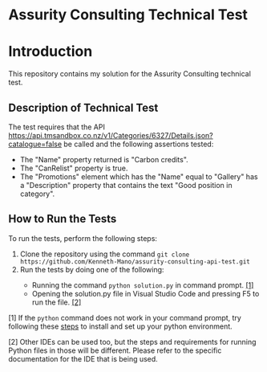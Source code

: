 # Assurity Consulting Technical Test
<h1>Introduction</h1>
This repository contains my solution for the Assurity Consulting technical test. 

<h2>Description of Technical Test</h2>
The test requires that the API <a href="https://api.tmsandbox.co.nz/v1/Categories/6327/Details.json?catalogue=false">https://api.tmsandbox.co.nz/v1/Categories/6327/Details.json?catalogue=false</a> be called and the following assertions tested:

<ul>
<li> The "Name" property returned is "Carbon credits". </li>
<li> The "CanRelist" property is true. </li>
<li> The "Promotions" element which has the "Name" equal to "Gallery" has a "Description"  property that contains the text "Good position in category". </li>
</ul>

<h2>How to Run the Tests</h2>
To run the tests, perform the following steps:

<ol>
<li> Clone the repository using the command <code>git clone https://github.com/Kenneth-Mano/assurity-consulting-api-test.git</code></li>
<li> Run the tests by doing one of the following:</li>
<ul>
<li>Running the command <code>python solution.py</code> in command prompt. <a href="#section1">[1]</a></li>
<li>Opening the solution.py file in Visual Studio Code and pressing F5 to run the file. <a href="#section1">[2]</a></li>
</ul>
</ol>
<p id="section1">[1] If the <code>python</code> command does not work in your command prompt, try following these <a href="https://www.dataquest.io/blog/installing-python-on-windows/#:~:text=To%20do%20so%2C%20open%20the,and%20type%20there%20python%20%2DV%20.">steps</a> to install and set up your python environment.</p>
<p id="section1">[2] Other IDEs can be used too, but the steps and requirements for running Python files in those will be different. Please refer to the specific documentation for the IDE that is being used.</p>